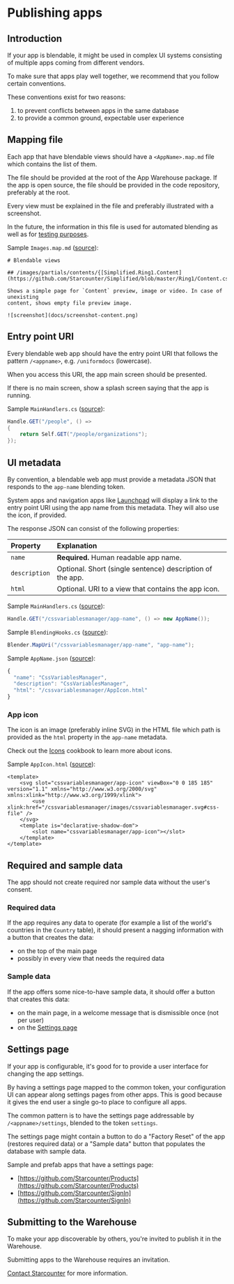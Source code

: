 # Publishing apps

## Introduction

If your app is blendable, it might be used in complex UI systems consisting of multiple apps coming from different vendors.

To make sure that apps play well together, we recommend that you follow certain conventions.

These conventions exist for two reasons:

1. to prevent conflicts between apps in the same database
2. to provide a common ground, expectable user experience

## Mapping file

Each app that have blendable views should have a `<AppName>.map.md` file which contains the list of them.

The file should be provided at the root of the App Warehouse package. If the app is open source, the file should be provided in the code repository, preferably at the root.

Every view must be explained in the file and preferably illustrated with a screenshot.

In the future, the information in this file is used for automated blending as well as for [testing purposes](https://github.com/Starcounter/Guidelines/issues/26).

Sample `Images.map.md` \([source](https://github.com/Starcounter/Images/blob/develop/Images.map.md)\):

```text
# Blendable views

## /images/partials/contents/{[Simplified.Ring1.Content](https://github.com/Starcounter/Simplified/blob/master/Ring1/Content.cs)}

Shows a simple page for `Content` preview, image or video. In case of unexisting
content, shows empty file preview image.

![screenshot](docs/screenshot-content.png)
```

## Entry point URI

Every blendable web app should have the entry point URI that follows the pattern `/<appname>`, e.g. `/uniformdocs` \(lowercase\).

When you access this URI, the app main screen should be presented.

If there is no main screen, show a splash screen saying that the app is running.

Sample `MainHandlers.cs` \([source](https://github.com/Starcounter/People/blob/94341b2dc62ad6637808313c367f986a417d349b/src/People/Api/MainHandlers.cs#L32-L35)\):

```csharp
Handle.GET("/people", () =>
{
    return Self.GET("/people/organizations");
});
```

## UI metadata

By convention, a blendable web app must provide a metadata JSON that responds to the `app-name` blending token.

System apps and navigation apps like [Launchpad](https://github.com/Starcounter/Launchpad) will display a link to the entry point URI using the app name from this metadata. They will also use the icon, if provided.

The response JSON can consist of the following properties:

| Property | Explanation |
| :--- | :--- |
| `name` | **Required.** Human readable app name. |
| `description` | Optional. Short \(single sentence\) description of the app. |
| `html` | Optional. URI to a view that contains the app icon. |

Sample `MainHandlers.cs` \([source](https://github.com/Starcounter/CssVariablesManager/blob/develop/src/CssVariablesManager/Api/MainHandlers.cs#L13)\):

```csharp
Handle.GET("/cssvariablesmanager/app-name", () => new AppName());
```

Sample `BlendingHooks.cs` \([source](https://github.com/Starcounter/CssVariablesManager/blob/4aad5186522a6297bc4ca7f713d91424220d6552/src/CssVariablesManager/Api/BlendingHooks.cs#L9)\):

```csharp
Blender.MapUri("/cssvariablesmanager/app-name", "app-name");
```

Sample `AppName.json` \([source](https://github.com/Starcounter/CssVariablesManager/blob/4aad5186522a6297bc4ca7f713d91424220d6552/src/CssVariablesManager/ViewModels/AppName.json)\):

```javascript
{
  "name": "CssVariablesManager",
  "description": "CssVariablesManager",
  "html": "/cssvariablesmanager/AppIcon.html"
}
```

### App icon

The icon is an image \(preferably inline SVG\) in the HTML file which path is provided as the `html` property in the `app-name` metadata.

Check out the [Icons](../how-to-guides/how-to-use-blendable-icons.md) cookbook to learn more about icons.

Sample `AppIcon.html` \([source](https://github.com/Starcounter/CssVariablesManager/blob/4aad5186522a6297bc4ca7f713d91424220d6552/src/CssVariablesManager/wwwroot/CssVariablesManager/AppIcon.html)\):

```markup
<template>
    <svg slot="cssvariablesmanager/app-icon" viewBox="0 0 185 185" version="1.1" xmlns="http://www.w3.org/2000/svg" xmlns:xlink="http://www.w3.org/1999/xlink">
        <use xlink:href="/cssvariablesmanager/images/cssvariablesmanager.svg#css-file" />
    </svg>
    <template is="declarative-shadow-dom">
        <slot name="cssvariablesmanager/app-icon"></slot>
    </template>
</template>
```

## Required and sample data

The app should not create required nor sample data without the user's consent.

### Required data

If the app requires any data to operate \(for example a list of the world's countries in the `Country` table\), it should present a nagging information with a button that creates the data:

* on the top of the main page
* possibly in every view that needs the required data

### Sample data

If the app offers some nice-to-have sample data, it should offer a button that creates this data:

* on the main page, in a welcome message that is dismissible once \(not per user\)
* on the [Settings page](publishing-apps.md#settings-page)

## Settings page

If your app is configurable, it's good for to provide a user interface for changing the app settings.

By having a settings page mapped to the common token, your configuration UI can appear along settings pages from other apps. This is good because it gives the end user a single go-to place to configure all apps.

The common pattern is to have the settings page addressable by `/<appname>/settings`, blended to the token `settings`.

The settings page might contain a button to do a "Factory Reset" of the app \(restores required data\) or a "Sample data" button that populates the database with sample data.

Sample and prefab apps that have a settings page:

* [https://github.com/Starcounter/Products](https://github.com/Starcounter/Products)
* [https://github.com/Starcounter/SignIn](https://github.com/Starcounter/SignIn)

## Submitting to the Warehouse

To make your app discoverable by others, you're invited to publish it in the Warehouse.

Submitting apps to the Warehouse requires an invitation.

[Contact Starcounter](https://starcounter.com/about/) for more information.

